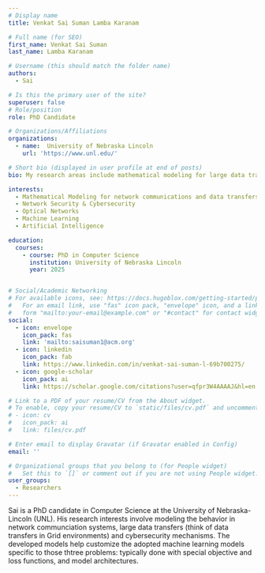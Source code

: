 ```yaml
---
# Display name
title: Venkat Sai Suman Lamba Karanam

# Full name (for SEO)
first_name: Venkat Sai Suman
last_name: Lamba Karanam

# Username (this should match the folder name)
authors:
  - Sai

# Is this the primary user of the site?
superuser: false
# Role/position
role: PhD Candidate

# Organizations/Affiliations
organizations:
  - name:  University of Nebraska Lincoln
    url: 'https://www.unl.edu/'

# Short bio (displayed in user profile at end of posts)
bio: My research areas include mathematical modeling for large data transfers, optical networks, online machine learning paradigms, cybersecurity.

interests:
  - Mathematical Modeling for network communications and data transfers
  - Network Security & Cybersecurity
  - Optical Networks
  - Machine Learning
  - Artificial Intelligence

education:
  courses:
    - course: PhD in Computer Science
      institution: University of Nebraska Lincoln
      year: 2025


# Social/Academic Networking
# For available icons, see: https://docs.hugoblox.com/getting-started/page-builder/#icons
#   For an email link, use "fas" icon pack, "envelope" icon, and a link in the
#   form "mailto:your-email@example.com" or "#contact" for contact widget.
social:
  - icon: envelope
    icon_pack: fas
    link: 'mailto:saisuman1@acm.org'
  - icon: linkedin
    icon_pack: fab
    link: https://www.linkedin.com/in/venkat-sai-suman-l-69b700275/
  - icon: google-scholar
    icon_pack: ai
    link: https://scholar.google.com/citations?user=qfpr3W4AAAAJ&hl=en

# Link to a PDF of your resume/CV from the About widget.
# To enable, copy your resume/CV to `static/files/cv.pdf` and uncomment the lines below.
# - icon: cv
#   icon_pack: ai
#   link: files/cv.pdf

# Enter email to display Gravatar (if Gravatar enabled in Config)
email: ''

# Organizational groups that you belong to (for People widget)
#   Set this to `[]` or comment out if you are not using People widget.
user_groups:
  - Researchers
---
```


Sai is a PhD candidate in Computer Science at the University of Nebraska-Lincoln (UNL). His research interests involve modeling the behavior in network communciation systems, large data transfers (think of data transfers in Grid environments) and cybersecurity mechanisms. The developed models help customize the adopted machine learning models specific to those thtree problems: typically done with special objective and loss functions, and model architectures. 
